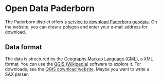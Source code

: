 # Open Data Paderborn

The Paderborn district offers a [service to download Paderborn geodata](https://www.kreis-paderborn.de/kreis_paderborn/geoportal/opendata/).
On the website, you can draw a polygon and enter your e-mail address for download.

## Data format

The data is structured by the [Geography Markup Language (GML)](https://en.wikipedia.org/wiki/Geography_Markup_Language), a XML format.
You can use the [QGIS (Wikipedia)](https://en.wikipedia.org/wiki/QGIS) software to explore it.
For downloads, see the [QGIS download website](https://www.qgis.org/de/site/forusers/download.html).
Maybe you want to write a SAX parser.
